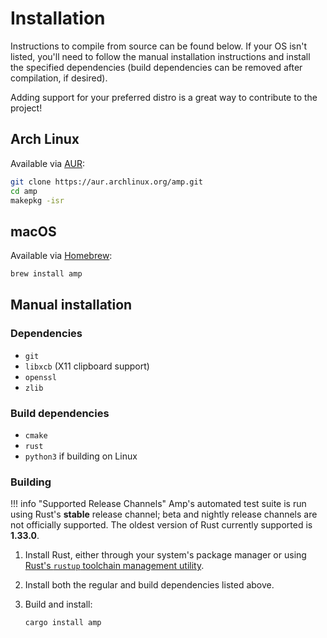 # Installation

Instructions to compile from source can be found below. If your OS isn't listed,
you'll need to follow the manual installation instructions and install the
specified dependencies (build dependencies can be removed after compilation,
if desired).

Adding support for your preferred distro is a great way to contribute to the
project!

## Arch Linux

Available via [AUR](https://aur.archlinux.org/packages/amp):

```bash
git clone https://aur.archlinux.org/amp.git
cd amp
makepkg -isr
```

## macOS

Available via [Homebrew](https://brew.sh):

```bash
brew install amp
```

## Manual installation

### Dependencies

* `git`
* `libxcb` (X11 clipboard support)
* `openssl`
* `zlib`

### Build dependencies

* `cmake`
* `rust`
* `python3` if building on Linux

### Building

!!! info "Supported Release Channels"
    Amp's automated test suite is run using Rust's **stable** release channel;
    beta and nightly release channels are not officially supported. The oldest
    version of Rust currently supported is **1.33.0**.

1. Install Rust, either through your system's package manager or using [Rust's `rustup` toolchain management utility](https://www.rust-lang.org/en-US/install.html).
2. Install both the regular and build dependencies listed above.
3. Build and install:

    ```
    cargo install amp
    ```
